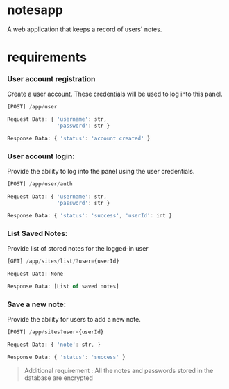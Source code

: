 # notesapp
A web application that keeps a record of users' notes.
# requirements

### User account registration
Create a user account. These credentials will be used to log into this panel.

```js
[POST] /app/user

Request Data: { 'username': str,
                'password': str }

Response Data: { 'status': 'account created' }
```

### User account login:
Provide the ability to log into the panel using the user credentials.
```js
[POST] /app/user/auth

Request Data: { 'username': str,
                'password': str }

Response Data: { 'status': 'success', 'userId': int }
```
### List Saved Notes:
Provide list of stored notes for the logged-in user
```js
[GET] /app/sites/list/?user={userId}

Request Data: None 

Response Data: [List of saved notes]
```
### Save a new note:
Provide the ability for users to add a new note.
```js
[POST] /app/sites?user={userId}

Request Data: { 'note': str, }

Response Data: { 'status': 'success' } 
```

> Additional requirement : All the notes and passwords stored in the database are encrypted
